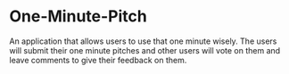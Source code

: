 # One-Minute-Pitch
An application that allows users to use that one minute wisely. The users will submit their one minute pitches and other users will vote on them and leave comments to give their feedback on them.

